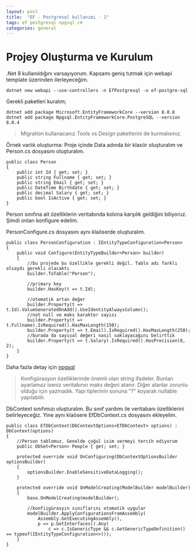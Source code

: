 ```yaml
---
layout: post
title:  "EF - Postgresql kullanımı - 1"
tags: ef postgresql npgsql c#
categories: general
---
```

# Projey Oluşturma ve Kurulum
.Net 8 kullanıldığını varsayıyorum. Kapsamı geniş tutmak için webapi template üzerinden ilerleyeceğim.

```
dotnet new webapi --use-controllers -n EfPostgresql -o ef-postgre-sql
```

Gerekli paketleri kuralım;

```
dotnet add package Microsoft.EntityFrameworkCore --version 8.0.8
dotnet add package Npgsql.EntityFrameworkCore.PostgreSQL --version 8.0.4
```

> Migration kullanacanız Tools vs Design paketlerini de kurmalısınız.

Örnek varlık oluşturma:
Proje içinde Data adında bir klasör oluşturalım ve Person.cs dosyasını oluşturalım.

```
public class Person
{
    public int Id { get; set; }
    public string Fullname { get; set; }
    public string Email { get; set; }
    public DateTime Birthdate { get; set; }
    public decimal Salary { get; set; }
    public bool IsActive { get; set; }
}
```

Person sınıfına ait özelliklerin veritabında kolona karşılık geldiğini biliyoruz. Şimdi onları konfigure edelim.

PersonConfigure.cs dosyasını aynı klaöserde oluşturalım.

```
public class PersonConfiguration : IEntityTypeConfiguration<Person>
{
    public void Configure(EntityTypeBuilder<Person> builder)
    {
        //bu projede bu özellikle gerekli değil. Tablo adı farklı olsaydı gerekli olacaktı
        builder.ToTable("Person");

        //primary key
        builder.HasKey(t => t.Id);

        //otomatik artan değer
        builder.Property(t => t.Id).ValueGeneratedOnAdd().UseIdentityAlwaysColumn();
        //not null ve maks karakter sayısı
        builder.Property(t => t.Fullname).IsRequired().HasMaxLength(150);
        builder.Property(t => t.Email).IsRequired().HasMaxLength(250);
        //burada da sayısal değeri nasıl saklayacağını belirttik
        builder.Property(t => t.Salary).IsRequired().HasPrecision(8, 2);
    }
}
```
Daha fazla detay için [npgsql](https://www.npgsql.org/efcore/index.html)

> Konfigürasyon özelliklerinde önemli olan string ifadeler. Bunları ayarlamaz iseniz veritabının maks değeri atanır. Diğer alanlar zorunlu olduğu için yazmadık. Yapı tiplerinin sonuna "?" koyarak nullable yapılabilir.

DbContext sınıfımızı oluşturalım. Bu sınıf yardımı ile veritabanı özelliklerini belirleyeceğiz. Yine aynı klaösere EfDbContext.cs dosyasını ekleyelim.

```
public class EfDbContext(DbContextOptions<EfDbContext> options) : DbContext(options)
{
    //Person tablomuz. Genelde çoğul isim vermeyi tercih ediyorum
    public DbSet<Person> People { get; set; }

    protected override void OnConfiguring(DbContextOptionsBuilder optionsBuilder)
    {
        optionsBuilder.EnableSensitiveDataLogging();
    }

    protected override void OnModelCreating(ModelBuilder modelBuilder)
    {
        base.OnModelCreating(modelBuilder);

        //konfiigürasyın sınıflarını otomatik uygular
        modelBuilder.ApplyConfigurationsFromAssembly(
            Assembly.GetExecutingAssembly(),
            p => p.GetInterfaces().Any(
                c => c.IsGenericType && c.GetGenericTypeDefinition() == typeof(IEntityTypeConfiguration<>)));
    }
}
```
